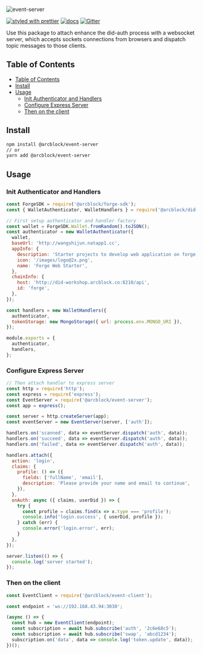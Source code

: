 ![event-server](https://www.arcblock.io/.netlify/functions/badge/?text=event-server)

[![styled with prettier](https://img.shields.io/badge/styled_with-prettier-ff69b4.svg)](https://github.com/prettier/prettier)
[![docs](https://img.shields.io/badge/powered%20by-arcblock-green.svg)](https://docs.arcblock.io)
[![Gitter](https://badges.gitter.im/ArcBlock/community.svg)](https://gitter.im/ArcBlock/community?utm_source=badge&utm_medium=badge&utm_campaign=pr-badge)

Use this package to attach enhance the did-auth process with a websocket server, which accepts sockets connections from browsers and dispatch topic messages to those clients.


## Table of Contents

- [Table of Contents](#table-of-contents)
- [Install](#install)
- [Usage](#usage)
  - [Init Authenticator and Handlers](#init-authenticator-and-handlers)
  - [Configure Express Server](#configure-express-server)
  - [Then on the client](#then-on-the-client)


## Install

```sh
npm install @arcblock/event-server
// or
yarn add @arcblock/event-server
```


## Usage

### Init Authenticator and Handlers

```javascript
const ForgeSDK = require('@arcblock/forge-sdk');
const { WalletAuthenticator, WalletHandlers } = require('@arcblock/did-auth');

// First setup authenticator and handler factory
const wallet = ForgeSDK.Wallet.fromRandom().toJSON();
const authenticator = new WalletAuthenticator({
  wallet,
  baseUrl: 'http://wangshijun.natapp1.cc',
  appInfo: {
    description: 'Starter projects to develop web application on forge',
    icon: '/images/logo@2x.png',
    name: 'Forge Web Starter',
  },
  chainInfo: {
    host: 'http://did-workshop.arcblock.co:8210/api',
    id: 'forge',
  },
});

const handlers = new WalletHandlers({
  authenticator,
  tokenStorage: new MongoStorage({ url: process.env.MONGO_URI }),
});

module.exports = {
  authenticator,
  handlers,
};
```

### Configure Express Server

```javascript
// Then attach handler to express server
const http = require('http');
const express = require('express');
const EventServer = require('@arcblock/event-server');
const app = express();

const server = http.createServer(app);
const eventServer = new EventServer(server, ['auth']);

handlers.on('scanned', data => eventServer.dispatch('auth', data));
handlers.on('succeed', data => eventServer.dispatch('auth', data));
handlers.on('failed', data => eventServer.dispatch('auth', data));

handlers.attach({
  action: 'login',
  claims: {
    profile: () => ({
      fields: ['fullName', 'email'],
      description: 'Please provide your name and email to continue',
    }),
  },
  onAuth: async ({ claims, userDid }) => {
    try {
      const profile = claims.find(x => x.type === 'profile');
      console.info('login.success', { userDid, profile });
    } catch (err) {
      console.error('login.error', err);
    }
  },
});

server.listen(() => {
  console.log('server started');
});
```

### Then on the client

```javascript
const EventClient = require('@arcblock/event-client');

const endpoint = 'ws://192.168.43.94:3030';

(async () => {
  const hub = new EventClient(endpoint);
  const subscription = await hub.subscribe('auth', '2c6e68c5');
  const subscription = await hub.subscribe('swap', 'abcd1234');
  subscription.on('data', data => console.log('token.update', data));
})();
```
